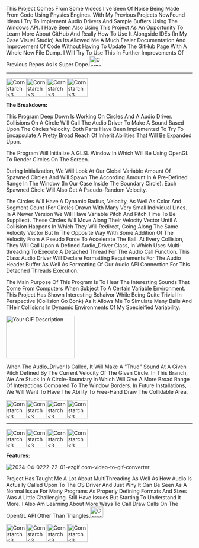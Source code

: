This Project Comes From Some Videos I've Seen Of Noise Being Made From Code Using Physics Engines. With My Previous Projects NewFound Ideas I Try To Implement Audio Drivers And Sample Buffers Using The Windows API. I Have Been Also Using This Project
As An Opportunity To Learn More About GitHub And Really How To Use It Alongside IDEs (In My Case Visual Studio) As Its Allowed Me A Much Easier Documentation And Improvement Of Code Without Having To Update The GitHub Page With A Whole New File Dump. I Will Try To
Use This In Further Improvements Of Previous Repos As Is Super Dope.<img src="https://github.com/Kingerthanu/CPP_BouncingBalls_WindowsAudioAPI/assets/76754592/f9c6103e-0226-4364-9018-6a9e1f816578" alt="Cornstarch <3" width="35" height="29">

------------------------------------------------------

<img src="https://github.com/Kingerthanu/CPP_BouncingBalls_WindowsAudioAPI/assets/76754592/d2377047-3dfa-4bba-9def-8668d01f8517" alt="Cornstarch <3" width="55" height="49"><img src="https://github.com/Kingerthanu/CPP_BouncingBalls_WindowsAudioAPI/assets/76754592/d2377047-3dfa-4bba-9def-8668d01f8517" alt="Cornstarch <3" width="55" height="49"><img src="https://github.com/Kingerthanu/CPP_BouncingBalls_WindowsAudioAPI/assets/76754592/d2377047-3dfa-4bba-9def-8668d01f8517" alt="Cornstarch <3" width="55" height="49"><img src="https://github.com/Kingerthanu/CPP_BouncingBalls_WindowsAudioAPI/assets/76754592/d2377047-3dfa-4bba-9def-8668d01f8517" alt="Cornstarch <3" width="55" height="49">

**The Breakdown:**

This Program Deep Down Is Working On Circles And A Audio Driver. Collisions On A Circle Will Call The Audio Driver To Make A Sound Based Upon The Circles Velocity. Both Parts Have Been Implemented To Try To Encapsulate A Pretty Broad Reach Of Inherit Abilities That Will Be Expanded Upon.

The Program Will Initialize A GLSL Window In Which Will Be Using OpenGL To Render Circles On The Screen. 

During Initialization, We Will Look At Our Global Variable Amount Of Spawned Circles And Will Spawn The According Amount In A Pre-Defined Range In The Window (In Our Case Inside The Boundary Circle). Each Spawned Circle Will 
Also Get A Pseudo-Random Velocity.

The Circles Will Have A Dynamic Radius, Velocity, As Well As Color And Segment Count (For Circles Drawn With Many Very Small Individual Lines. In A Newer Version We Will Have Variable Pitch And Pitch Time To Be Supplied). These Circles Will Move Along Their Velocity Vector Until A Collision Happens In Which They Will Redirect, Going Along The Same Velocity Vector But In The Opposite Way With Some Addition Of The Velocity From A Pseudo Force To Accelerate The Ball. At Every Collision, They Will Call Upon A Defined Audio_Driver Class, In Which Uses Multi-threading To Execute A Detached Thread For The Audio Call Function. This Class Audio Driver Will Declare Formatting Requirements For The Audio Header Buffer As Well As Formatting Of Our Audio API Connection For This Detached Threads Execution.

The Main Purpose Of This Program Is To Hear The Interesting Sounds That Come From Computers When Subject To A Certain Variable Environment. This Project Has Shown Interesting Behaivor While Being Quite Trivial In Perspective (Collision Go Bonk) As It Allows Me To Simulate Many Balls And THeir Collisions In Dynamic Environments Of My Specieified Variability.



<img src="https://github.com/Kingerthanu/CPP_BouncingBalls_WindowsAudioAPI/assets/76754592/3861a441-5761-4674-a8ad-642c9d733942" alt="Your GIF Description" width="185" height="115">


When The Audio_Driver Is Called, It Will Make A "Thud" Sound At A Given Pitch Defined By The Current Velocity Of The Given Circle.
In This Branch, We Are Stuck In A Circle-Boundary In Which Will Give A More Broad Range Of Interactions Compared To The Window Borders. In Future Installations, We Will Want To Have The Ability To Free-Hand Draw The Collidable Area.

<img src="https://github.com/Kingerthanu/CPP_BouncingBalls_WindowsAudioAPI/assets/76754592/63200c18-e940-46f2-aa56-fcf2f2a5893c" alt="Cornstarch <3" width="55" height="49"><img src="https://github.com/Kingerthanu/CPP_BouncingBalls_WindowsAudioAPI/assets/76754592/63200c18-e940-46f2-aa56-fcf2f2a5893c" alt="Cornstarch <3" width="55" height="49"><img src="https://github.com/Kingerthanu/CPP_BouncingBalls_WindowsAudioAPI/assets/76754592/63200c18-e940-46f2-aa56-fcf2f2a5893c" alt="Cornstarch <3" width="55" height="49"><img src="https://github.com/Kingerthanu/CPP_BouncingBalls_WindowsAudioAPI/assets/76754592/63200c18-e940-46f2-aa56-fcf2f2a5893c" alt="Cornstarch <3" width="55" height="49">

------------------------------------------------------

<img src="https://github.com/Kingerthanu/CPP_BouncingBalls_WindowsAudioAPI/assets/76754592/0a564bb7-d4b0-4e7f-afe5-ae799e0b575a" alt="Cornstarch <3" width="55" height="49"><img src="https://github.com/Kingerthanu/CPP_BouncingBalls_WindowsAudioAPI/assets/76754592/0a564bb7-d4b0-4e7f-afe5-ae799e0b575a" alt="Cornstarch <3" width="55" height="49"><img src="https://github.com/Kingerthanu/CPP_BouncingBalls_WindowsAudioAPI/assets/76754592/0a564bb7-d4b0-4e7f-afe5-ae799e0b575a" alt="Cornstarch <3" width="55" height="49"><img src="https://github.com/Kingerthanu/CPP_BouncingBalls_WindowsAudioAPI/assets/76754592/0a564bb7-d4b0-4e7f-afe5-ae799e0b575a" alt="Cornstarch <3" width="55" height="49">

**Features:**

![2024-04-0222-22-01-ezgif com-video-to-gif-converter](https://github.com/Kingerthanu/CPP_BouncingBalls_WindowsAudioAPI/assets/76754592/bddf1d6d-32ac-4ad1-b6fe-9143d6f8d670)

Project Has Taught Me A Lot About MultiThreading As Well As How Audio Is Actually Called Upon To The OS Driver And Just Why It Can Be Seen As A Normal Issue For Many Programs As Properly Defining Formats And Sizes Was A Little Challenging. Still Have Issues But Starting To Understand It More.
I Also Am Learning About More Ways To Call Draw Calls On The OpenGL API Other Than Triangles.<img src="https://github.com/Kingerthanu/CPP_BouncingBalls_WindowsAudioAPI/assets/76754592/4e382c5b-bf2d-4834-80e5-fd4227b9902e" alt="Cornstarch <3" width="35" height="29">



<img src="https://github.com/Kingerthanu/CPP_BouncingBalls_WindowsAudioAPI/assets/76754592/b28fd612-824f-48f5-a2dd-c46f8824b07e" alt="Cornstarch <3" width="55" height="49"><img src="https://github.com/Kingerthanu/CPP_BouncingBalls_WindowsAudioAPI/assets/76754592/b28fd612-824f-48f5-a2dd-c46f8824b07e" alt="Cornstarch <3" width="55" height="49"><img src="https://github.com/Kingerthanu/CPP_BouncingBalls_WindowsAudioAPI/assets/76754592/b28fd612-824f-48f5-a2dd-c46f8824b07e" alt="Cornstarch <3" width="55" height="49"><img src="https://github.com/Kingerthanu/CPP_BouncingBalls_WindowsAudioAPI/assets/76754592/b28fd612-824f-48f5-a2dd-c46f8824b07e" alt="Cornstarch <3" width="55" height="49">

